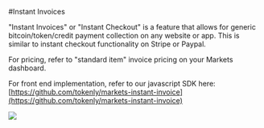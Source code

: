 #Instant Invoices

"Instant Invoices" or "Instant Checkout" is a feature that allows for generic bitcoin/token/credit payment collection on any website or app.
This is similar to instant checkout functionality on Stripe or Paypal.

For pricing, refer to "standard item" invoice pricing on your Markets dashboard.

For front end implementation, refer to our javascript SDK here: [https://github.com/tokenly/markets-instant-invoice](https://github.com/tokenly/markets-instant-invoice)

![](http://tokenmarkets.com/newbrandingearly.jpg)
